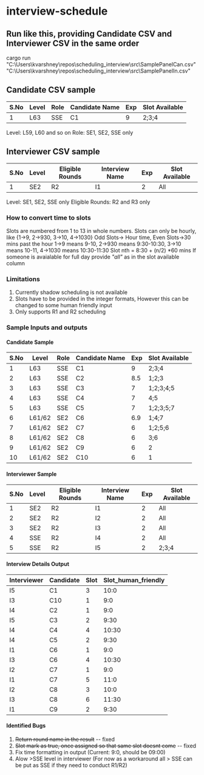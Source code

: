 ﻿# interview-schedule
## Run like this, providing Candidate CSV and Interviewer CSV in the same order 
cargo run "C:\Users\kvarshney\repos\scheduling_interview\src\SamplePanelCan.csv" "C:\Users\kvarshney\repos\scheduling_interview\src\SamplePanelIn.csv"

## Candidate CSV sample 
| S.No | Level | Role | Candidate Name | Exp | Slot Available |
|------|-------|------|----------------|-----|----------------|
| 1    | L63   | SSE  | C1             | 9   | 2;3;4          |

Level: L59, L60 and so on
Role: SE1, SE2, SSE only

## Interviewer CSV sample
| S.No | Level | Eligible Rounds | Interview Name | Exp | Slot Available |
|------|-------|----------------|----------------|-----|----------------|
| 1    | SE2   | R2             | I1             | 2   | All            |

Level: SE1, SE2, SSE only
Eligible Rounds: R2 and R3 only


### How to convert time to slots
Slots are numbered from 1 to 13 in whole numbers. 
Slots can only be hourly, like {1->9, 2->930, 3->10, 4->1030} Odd Slots-> Hour time, Even Slots->30 mins past the hour
1->9 means 9-10, 2->930 means 9:30-10:30, 3->10 means 10-11, 4->1030 means 10:30-11:30
Slot nth = 8:30 + (n/2) *60 mins
If someone is avaialable for full day provide *"all"* as in the slot available column

### Limitations
1. Currently shadow scheduling is not available
2. Slots have to be provided in the integer formats, However this can be changed to some human friendly input
3. Only supports R1 and R2 scheduling


### Sample Inputs and outputs

#### Candidate Sample
| S.No | Level    | Role | Candidate Name | Exp | Slot Available |
|------|----------|------|----------------|-----|----------------|
| 1    | L63      | SSE  | C1             | 9   | 2;3;4          |
| 2    | L63      | SSE  | C2             | 8.5 | 1;2;3          |
| 3    | L63      | SSE  | C3             | 7   | 1;2;3;4;5      |
| 4    | L63      | SSE  | C4             | 7   | 4;5            |
| 5    | L63      | SSE  | C5             | 7   | 1;2;3;5;7      |
| 6    | L61/62   | SE2  | C6             | 6.9 | 1;4;7          |
| 7    | L61/62   | SE2  | C7             | 6   | 1;2;5;6        |
| 8    | L61/62   | SE2  | C8             | 6   | 3;6            |
| 9    | L61/62   | SE2  | C9             | 6   | 2              |
| 10   | L61/62   | SE2  | C10            | 6   | 1              |

#### Interviewer Sample
| S.No | Level | Eligible Rounds | Interview Name | Exp | Slot Available |
|------|-------|----------------|----------------|-----|----------------|
| 1    | SE2   | R2             | I1             | 2   | All            |
| 2    | SE2   | R2             | I2             | 2   | All            |
| 3    | SE2   | R2             | I3             | 2   | All            |
| 4    | SSE   | R2             | I4             | 2   | All            |
| 5    | SSE   | R2             | I5             | 2   | 2;3;4          |

#### Interview Details Output 
| Interviewer | Candidate | Slot | Slot_human_friendly |
|-------------|-----------|------|---------------------|
| I5          | C1        | 3    | 10:0                |
| I3          | C10       | 1    | 9:0                 |
| I4          | C2        | 1    | 9:0                 |
| I5          | C3        | 2    | 9:30                |
| I4          | C4        | 4    | 10:30               |
| I4          | C5        | 2    | 9:30                |
| I1          | C6        | 1    | 9:0                 |
| I3          | C6        | 4    | 10:30               |
| I2          | C7        | 1    | 9:0                 |
| I1          | C7        | 5    | 11:0                |
| I2          | C8        | 3    | 10:0                |
| I3          | C8        | 6    | 11:30               |
| I1          | C9        | 2    | 9:30                |

#### Identified Bugs
1. ~~Return round name in the result~~ -- fixed
2. ~~Slot mark as true, once assigned so that same slot doesnt come~~ -- fixed
3. Fix time formatting in output (Current: 9:0, should be 09:00)
4. Alow >SSE level in interviewer (For now as a workaround all > SSE can be put as SSE if they need to conduct R1/R2)
